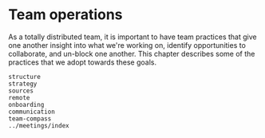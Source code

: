 # Team operations

As a totally distributed team, it is important to have team practices that give one another insight into what we're working on, identify opportunities to collaborate, and un-block one another.
This chapter describes some of the practices that we adopt towards these goals.

```{toctree}
structure
strategy
sources
remote
onboarding
communication
team-compass
../meetings/index
```
